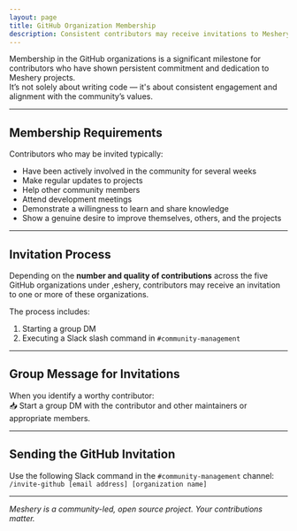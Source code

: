 ```yaml
---
layout: page
title: GitHub Organization Membership
description: Consistent contributors may receive invitations to Meshery GitHub organizations.
---
```


Membership in the GitHub organizations is a significant milestone for contributors who have shown persistent commitment and dedication to Meshery projects.  
It’s not solely about writing code — it's about consistent engagement and alignment with the community’s values.

---

## Membership Requirements

Contributors who may be invited typically:

- Have been actively involved in the community for several weeks
- Make regular updates to projects
- Help other community members
- Attend development meetings
- Demonstrate a willingness to learn and share knowledge
- Show a genuine desire to improve themselves, others, and the projects

---

## Invitation Process

Depending on the **number and quality of contributions** across the five GitHub organizations under ,eshery, contributors may receive an invitation to one or more of these organizations.

The process includes:

1. Starting a group DM
2. Executing a Slack slash command in `#community-management`

---

## Group Message for Invitations

When you identify a worthy contributor:  
📥 Start a group DM with the contributor and other maintainers or appropriate members.

---

## Sending the GitHub Invitation

Use the following Slack command in the `#community-management` channel:
`/invite-github [email address] [organization name]`

---

_Meshery is a community-led, open source project. Your contributions matter._
